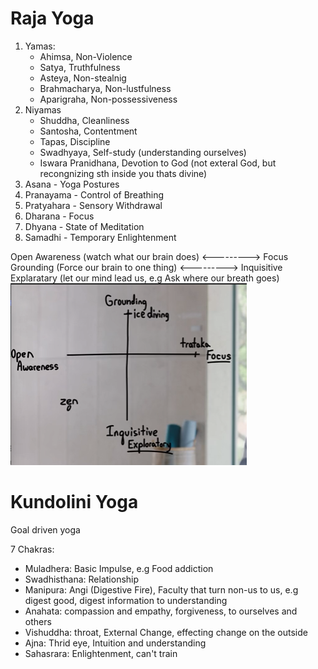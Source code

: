 # Raja Yoga

1. Yamas:
	- Ahimsa, Non-Violence
	- Satya, Truthfulness
	- Asteya, Non-stealnig
	- Brahmacharya, Non-lustfulness
	- Aparigraha, Non-possessiveness
2. Niyamas
	- Shuddha, Cleanliness
	- Santosha, Contentment
	- Tapas, Discipline
	- Swadhyaya, Self-study (understanding ourselves)
	- Iswara Pranidhana, Devotion to God (not exteral God, but recongnizing sth inside you thats divine)
3. Asana - Yoga Postures
4. Pranayama - Control of Breathing
5. Pratyahara - Sensory Withdrawal
6. Dharana - Focus
7. Dhyana - State of Meditation
8. Samadhi - Temporary Enlightenment

Open Awareness (watch what our brain does) <---------> Focus
Grounding (Force our brain to one thing) <---------> Inquisitive Explaratary (let our mind lead us, e.g Ask where our breath goes)
![](../z.Images/Pasted%20image%2020230428165836.png)

# Kundolini Yoga

Goal driven yoga

7 Chakras:
- Muladhera: Basic Impulse, e.g Food addiction
- Swadhisthana: Relationship
- Manipura: Angi (Digestive Fire), Faculty that turn non-us to us, e.g digest good, digest information to understanding
- Anahata: compassion and empathy, forgiveness, to ourselves and others
- Vishuddha: throat, External Change, effecting change on the outside
- Ajna: Thrid eye, Intuition and understanding
- Sahasrara: Enlightenment, can't train


